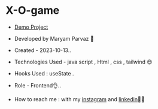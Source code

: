 # X-O-game
- [Demo Project](https://maryamparvaz.github.io/X-O-game/)

- Developed by Maryam Parvaz 🙎

- Created - 2023-10-13..

- Technologies Used - java script , Html , css , tailwind 😍

- Hooks Used : useState .

- Role - Frontend👌..

- How to reach me : with my [instagram](https://www.instagram.com/maryamparvaz_web) and [linkedin](https://www.linkedin.com/in/maryam-parvaz-3687b327a/)👩‍💻
